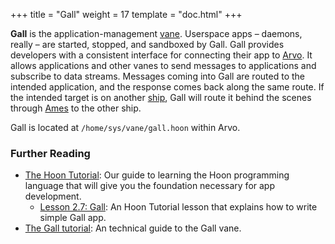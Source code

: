 +++
title = "Gall"
weight = 17
template = "doc.html"
+++

**Gall** is the application-management [vane](../vane). Userspace apps –⁠ daemons, really –⁠ are started, stopped, and sandboxed by Gall. Gall provides developers with a consistent interface for connecting their app to [Arvo](../arvo). It allows applications and other vanes to send messages to applications and subscribe to data streams. Messages coming into Gall are routed to the intended application, and the response comes back along the same route. If the intended target is on another [ship](../ship), Gall will route it behind the scenes through [Ames](../ames) to the other ship.

Gall is located at `/home/sys/vane/gall.hoon` within Arvo.

### Further Reading

- [The Hoon Tutorial](@/docs/tutorials/hoon/_index.md): Our guide to learning the Hoon programming language that will give you the foundation necessary for app development.
  - [Lesson 2.7: Gall](@/docs/tutorials/hoon/gall.md): An Hoon Tutorial lesson that explains how to write simple Gall app.
- [The Gall tutorial](@/docs/tutorials/arvo/gall.md): An technical guide to the Gall vane.
